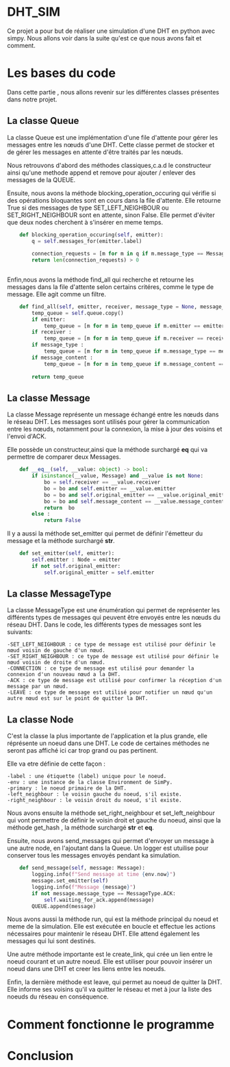 # DHT_SIM
Ce projet a pour but de réaliser une simulation d'une DHT en python avec simpy. Nous allons voir dans la suite qu'est ce que nous avons fait et comment.

# Les bases du code
Dans cette partie , nous allons revenir sur les différentes classes présentes dans notre projet.

## La classe Queue
La classe Queue est une implémentation d'une file d'attente  pour gérer les messages entre les nœuds d'une DHT. Cette classe permet de stocker et de gérer les messages en attente d'être traités par les nœuds.

Nous retrouvons d'abord des méthodes classiques,c.a.d le constructeur ainsi qu'une methode append et remove pour ajouter / enlever des messages de la QUEUE.


Ensuite, nous avons la méthode blocking_operation_occuring qui vérifie si des opérations bloquantes sont en cours dans la file d'attente. Elle retourne True si des messages de type SET_LEFT_NEIGHBOUR ou SET_RIGHT_NEIGHBOUR sont en attente, sinon False. Elle permet d'éviter que deux nodes cherchent à s'insérer en meme temps.

```py
    def blocking_operation_occuring(self, emitter):
        q = self.messages_for(emitter.label)
        
        connection_requests = [m for m in q if m.message_type == MessageType.SET_LEFT_NEIGHBOUR or m.message_type == MessageType.SET_RIGHT_NEIGHBOUR ]
        return len(connection_requests) > 0
    
```

Enfin,nous avons la méthode find_all qui recherche et retourne les messages dans la file d'attente selon certains critéres, comme le type de message. Elle agit comme un filtre.

```py
    def find_all(self, emitter, receiver, message_type = None, message_content = None):
        temp_queue = self.queue.copy()
        if emitter:
            temp_queue = [m for m in temp_queue if m.emitter == emitter]
        if receiver : 
            temp_queue = [m for m in temp_queue if m.receiver == receiver]
        if message_type : 
            temp_queue = [m for m in temp_queue if m.message_type == message_type]
        if message_content : 
            temp_queue = [m for m in temp_queue if m.message_content == message_content]
        
        return temp_queue
```

## La classe Message
La classe Message représente un message échangé entre les nœuds dans le réseau DHT. Les messages sont utilisés pour gérer la communication entre les nœuds, notamment pour la connexion, la mise à jour des voisins et l'envoi d'ACK.

Elle possède un constructeur,ainsi que la méthode surchargé __eq__ qui va permettre de comparer deux Messages.

```py
    def __eq__(self, __value: object) -> bool:
        if isinstance(__value, Message) and __value is not None:
            bo = self.receiver == __value.receiver
            bo = bo and self.emitter == __value.emitter
            bo = bo and self.original_emitter == __value.original_emitter
            bo = bo and self.message_content == __value.message_content
            return  bo
        else : 
            return False
```

Il y a aussi la méthode set_emitter qui permet de définir l'émetteur du message et la méthode surchargé __str__.

```py
    def set_emitter(self, emitter):
        self.emitter : Node = emitter
        if not self.original_emitter:
            self.original_emitter = self.emitter 
```

## La classe MessageType
La classe MessageType est une énumération qui permet de représenter les différents types de messages qui peuvent être envoyés entre les nœuds du réseau DHT.
Dans le code, les différents types de messages sont les suivants:

    -SET_LEFT_NEIGHBOUR : ce type de message est utilisé pour définir le nœud voisin de gauche d'un nœud.
    -SET_RIGHT_NEIGHBOUR : ce type de message est utilisé pour définir le nœud voisin de droite d'un nœud.
    -CONNECTION : ce type de message est utilisé pour demander la connexion d'un nouveau nœud a la DHT.
    -ACK : ce type de message est utilisé pour confirmer la réception d'un message par un nœud.
    -LEAVE : ce type de message est utilisé pour notifier un nœud qu'un autre nœud est sur le point de quitter la DHT.


## La classe Node 
C'est la classe la plus importante de l'application et la plus grande, elle réprésente un noeud dans une DHT. Le code de certaines méthodes ne seront pas affiché ici car trop grand ou pas pertinent.

Elle va etre définie de cette façon :

    -label : une étiquette (label) unique pour le noeud.
    -env : une instance de la classe Environment de SimPy.
    -primary : le noeud primaire de la DHT.
    -left_neighbour : le voisin gauche du noeud, s'il existe.
    -right_neighbour : le voisin droit du noeud, s'il existe.

Nous avons ensuite la méthode set_right_neighbour et set_left_neighbour qui vont permettre de définir le voisin droit et gauche du noeud, ainsi que la méthode get_hash , la méthode surchargé __str__ et __eq__.

Ensuite, nous avons send_messages qui permet d'envoyer un message à une autre node, en l'ajoutant dans la Queue. Un logger est utuilise pour conserver tous les messages envoyés pendant ka simulation.
```py
    def send_message(self, message: Message):
        logging.info(f"Send message at time {env.now}")
        message.set_emitter(self)
        logging.info(f"Message {message}")
        if not message.message_type == MessageType.ACK:
            self.waiting_for_ack.append(message)
        QUEUE.append(message)
```

Nous avons aussi la méthode run, qui est la méthode principal du noeud et meme de la simulation. Elle est exécutée en boucle et effectue les actions nécessaires pour maintenir le réseau DHT. Elle attend également les messages qui lui sont destinés. 

Une autre méthode importante est le create_link, qui crée un lien entre le noeud courant et un autre noeud. Elle est utiliser pour pouvoir insérer un noeud dans une DHT et creer les liens entre les noeuds.


Enfin, la dernière méthode est leave, qui permet au noeud de quitter la DHT. Elle informe ses voisins qu'il va quitter le réseau et met à jour la liste des noeuds du réseau en conséquence.



# Comment fonctionne le programme 




# Conclusion


